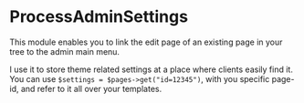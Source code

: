 # ProcessAdminSettings

This module enables you to link the edit page of an existing page in your tree to the admin main menu. 

I use it to store theme related settings at a place where clients easily find it. You can use `$settings = $pages->get("id=12345")`, with you specific page-id, and refer to it all over your templates.
